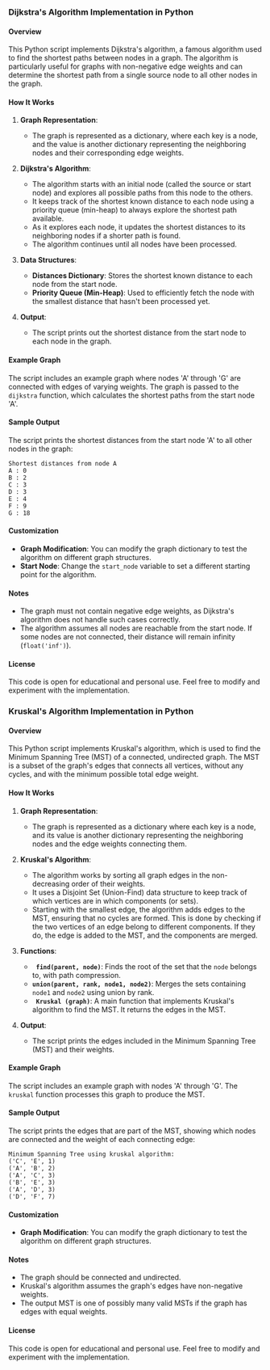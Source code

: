 ### Dijkstra's Algorithm Implementation in Python

#### Overview

This Python script implements Dijkstra's algorithm, a famous algorithm used to find the shortest paths between nodes in a graph. The algorithm is particularly useful for graphs with non-negative edge weights and can determine the shortest path from a single source node to all other nodes in the graph.

#### How It Works

1. **Graph Representation**:
   - The graph is represented as a dictionary, where each key is a node, and the value is another dictionary representing the neighboring nodes and their corresponding edge weights.

2. **Dijkstra's Algorithm**:
   - The algorithm starts with an initial node (called the source or start node) and explores all possible paths from this node to the others.
   - It keeps track of the shortest known distance to each node using a priority queue (min-heap) to always explore the shortest path available.
   - As it explores each node, it updates the shortest distances to its neighboring nodes if a shorter path is found.
   - The algorithm continues until all nodes have been processed.

3. **Data Structures**:
   - **Distances Dictionary**: Stores the shortest known distance to each node from the start node.
   - **Priority Queue (Min-Heap)**: Used to efficiently fetch the node with the smallest distance that hasn't been processed yet.

4. **Output**:
   - The script prints out the shortest distance from the start node to each node in the graph.

#### Example Graph

The script includes an example graph where nodes 'A' through 'G' are connected with edges of varying weights. The graph is passed to the `dijkstra` function, which calculates the shortest paths from the start node 'A'.


#### Sample Output

The script prints the shortest distances from the start node 'A' to all other nodes in the graph:

```
Shortest distances from node A
A : 0
B : 2
C : 3
D : 3
E : 4
F : 9
G : 18
```

#### Customization

- **Graph Modification**: You can modify the graph dictionary to test the algorithm on different graph structures.
- **Start Node**: Change the `start_node` variable to set a different starting point for the algorithm.

#### Notes

- The graph must not contain negative edge weights, as Dijkstra's algorithm does not handle such cases correctly.
- The algorithm assumes all nodes are reachable from the start node. If some nodes are not connected, their distance will remain infinity (`float('inf')`).

#### License

This code is open for educational and personal use. Feel free to modify and experiment with the implementation.


### Kruskal's Algorithm Implementation in Python

#### Overview

This Python script implements Kruskal's algorithm, which is used to find the Minimum Spanning Tree (MST) of a connected, undirected graph. The MST is a subset of the graph's edges that connects all vertices, without any cycles, and with the minimum possible total edge weight.

#### How It Works

1. **Graph Representation**:
   - The graph is represented as a dictionary where each key is a node, and its value is another dictionary representing the neighboring nodes and the edge weights connecting them.

2. **Kruskal's Algorithm**:
   - The algorithm works by sorting all graph edges in the non-decreasing order of their weights.
   - It uses a Disjoint Set (Union-Find) data structure to keep track of which vertices are in which components (or sets).
   - Starting with the smallest edge, the algorithm adds edges to the MST, ensuring that no cycles are formed. This is done by checking if the two vertices of an edge belong to different components. If they do, the edge is added to the MST, and the components are merged.

3. **Functions**:
   - **` find(parent, node)`**: Finds the root of the set that the `node` belongs to, with path compression.
   - **`union(parent, rank, node1, node2)`**: Merges the sets containing `node1` and `node2` using union by rank.
   - **` Kruskal (graph)`**: A main function that implements Kruskal's algorithm to find the MST. It returns the edges in the MST.

4. **Output**:
   - The script prints the edges included in the Minimum Spanning Tree (MST) and their weights.

#### Example Graph

The script includes an example graph with nodes 'A' through 'G'. The `kruskal` function processes this graph to produce the MST.

#### Sample Output

The script prints the edges that are part of the MST, showing which nodes are connected and the weight of each connecting edge:

```
Minimum Spanning Tree using kruskal algorithm:
('C', 'E', 1)
('A', 'B', 2)
('A', 'C', 3)
('B', 'E', 3)
('A', 'D', 3)
('D', 'F', 7)
```

#### Customization

- **Graph Modification**: You can modify the graph dictionary to test the algorithm on different graph structures.

#### Notes

- The graph should be connected and undirected.
- Kruskal's algorithm assumes the graph's edges have non-negative weights.
- The output MST is one of possibly many valid MSTs if the graph has edges with equal weights.

#### License

This code is open for educational and personal use. Feel free to modify and experiment with the implementation.
